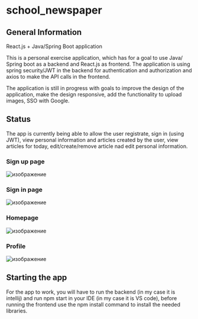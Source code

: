 # school_newspaper

## General Information 

React.js + Java/Spring Boot application

This is a personal exercise application, which has for a goal to use Java/ Spring boot as a backend and React.js as frontend. The application is using spring security/JWT in the backend for authentication and authorization and axios to make the API calls in the frontend.

The application is still in progress with goals to improve the design of the application, make the design responsive, add the functionality to upload images, SSO with Google.

## Status

The app is currently being able to allow the user registrate, sign in (using JWT), view personal information and articles created by the user, view articles for today, edit/create/remove article nad edit personal information.

### Sign up page
![изображение](https://user-images.githubusercontent.com/105558464/171043575-9e8122d0-22ae-4819-9d51-b1673d2134df.png)

### Sign in page
![изображение](https://user-images.githubusercontent.com/105558464/171043716-3e1fc984-ed64-4ee6-93e4-4a7becacc6a7.png)

### Homepage
![изображение](https://user-images.githubusercontent.com/105558464/171043834-691dc78f-8b64-4a3a-9f21-43bb648e31c0.png)

### Profile
![изображение](https://user-images.githubusercontent.com/105558464/171043928-1ddd881c-9dd6-42ce-bcf3-9b58128fb0e0.png)


## Starting the app

For the app to work, you will have to run the backend (in my case it is intellij) and run npm start in your IDE (in my case it is VS code), before running the frontend use the npm install command to install the needed libraries.
